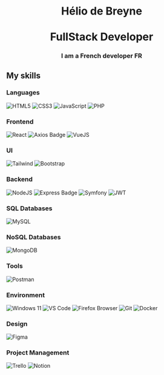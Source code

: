 <h1 align="center">
  Hélio de Breyne
  <br><br>
  <span>FullStack Developer</span>
  <br>
</h1>

<h3 align="center">
  I am a French <strong>developer</strong> FR</br>
</h3>

## My skills

### Languages
![HTML5](https://ziadoua.github.io/m3-Markdown-Badges/badges/HTML/html2.svg)
![CSS3](https://ziadoua.github.io/m3-Markdown-Badges/badges/CSS/css2.svg)
![JavaScript](https://ziadoua.github.io/m3-Markdown-Badges/badges/Javascript/javascript2.svg)
![PHP](https://ziadoua.github.io/m3-Markdown-Badges/badges/PHP/php2.svg)

### Frontend
![React](https://ziadoua.github.io/m3-Markdown-Badges/badges/React/react2.svg)
![Axios Badge](https://ziadoua.github.io/m3-Markdown-Badges/badges/Axios/axios2.svg)
![VueJS](https://ziadoua.github.io/m3-Markdown-Badges/badges/Vue/vue2.svg)

### UI
![Tailwind](https://ziadoua.github.io/m3-Markdown-Badges/badges/TailwindCSS/tailwindcss2.svg)
![Bootstrap](https://ziadoua.github.io/m3-Markdown-Badges/badges/Bootstrap/bootstrap2.svg)

### Backend
![NodeJS](https://ziadoua.github.io/m3-Markdown-Badges/badges/NodeJS/nodejs2.svg)
![Express Badge](https://ziadoua.github.io/m3-Markdown-Badges/badges/Express/express2.svg)
![Symfony](https://ziadoua.github.io/m3-Markdown-Badges/badges/Symfony/symfony2.svg)
![JWT](https://ziadoua.github.io/m3-Markdown-Badges/badges/JWT/jwt2.svg)

### SQL Databases
![MySQL](https://ziadoua.github.io/m3-Markdown-Badges/badges/MySQL/mysql2.svg)

### NoSQL Databases
![MongoDB](https://ziadoua.github.io/m3-Markdown-Badges/badges/MongoDB/mongodb2.svg)

### Tools
![Postman](https://ziadoua.github.io/m3-Markdown-Badges/badges/Postman/postman2.svg)

### Environment
![Windows 11](https://ziadoua.github.io/m3-Markdown-Badges/badges/Windows/windows2.svg)
![VS Code](https://ziadoua.github.io/m3-Markdown-Badges/badges/VisualStudioCode/visualstudiocode2.svg)
![Firefox Browser](https://ziadoua.github.io/m3-Markdown-Badges/badges/Firefox/firefox2.svg)
![Git](https://ziadoua.github.io/m3-Markdown-Badges/badges/Git/git2.svg)
![Docker](https://ziadoua.github.io/m3-Markdown-Badges/badges/Docker/docker2.svg)

### Design
![Figma](https://ziadoua.github.io/m3-Markdown-Badges/badges/Figma/figma2.svg)

### Project Management
![Trello](https://ziadoua.github.io/m3-Markdown-Badges/badges/Trello/trello2.svg)
![Notion](https://ziadoua.github.io/m3-Markdown-Badges/badges/Notion/notion2.svg)
